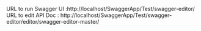 URL to run Swagger UI :http://localhost/SwaggerApp/Test/swagger-editor/
URL to edit API Doc : http://localhost/SwaggerApp/Test/swagger-editor/editor/swagger-editor-master/
